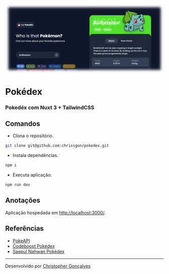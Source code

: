 ![Pokédex](./public/thumb.png)

# Pokédex
### Pokedéx com Nuxt 3 + TailwindCSS

## Comandos
- Clona o repositório.
``` bash
git clone git@github.com:chrissgon/pokedex.git
```
- Instala dependências.
``` bash
npm i
```
- Executa aplicação.
``` bash
npm run dev
```

## Anotações
Aplicação hospedada em <a href="http://localhost:3000/">http://localhost:3000/</a>.

## Referências
- [PokeAPI](https://pokeapi.co/docs/v2)
- [Codeboost Pokédex](https://codeboost.com.br/projetos/pokeapi/)
- [Saepul Nahwan Pokédex](https://dribbble.com/shots/6545819-Pokedex-App)

---
Desenvolvido por [Christopher Gonçalves](https://github.com/chrissgon)